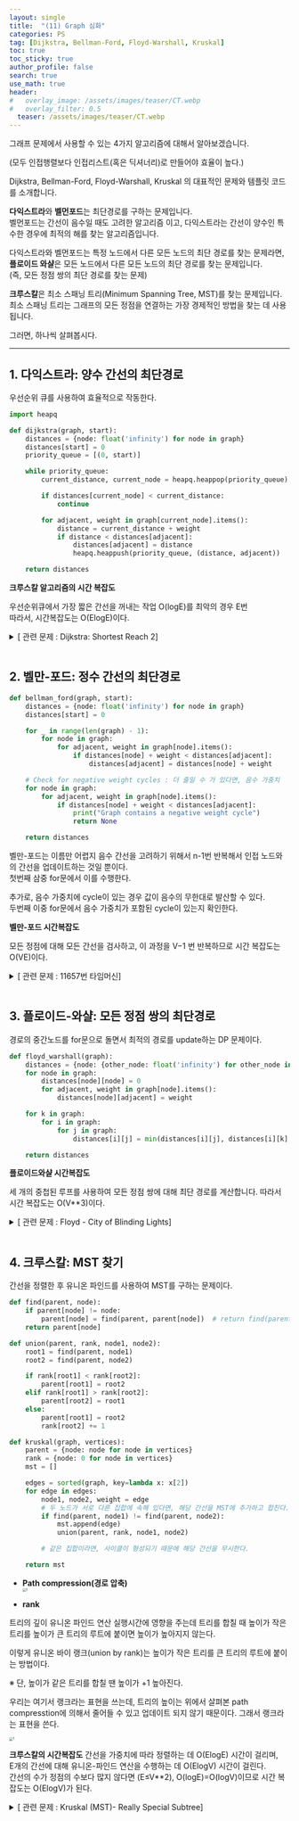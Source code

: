 ```yaml
---
layout: single  
title:  "(11) Graph 심화"
categories: PS
tag: [Dijkstra, Bellman-Ford, Floyd-Warshall, Kruskal]
toc: true
toc_sticky: true
author_profile: false
search: true
use_math: true
header:
#   overlay_image: /assets/images/teaser/CT.webp
#   overlay_filter: 0.5
  teaser: /assets/images/teaser/CT.webp
---
```


그래프 문제에서 사용할 수 있는 4가지 알고리즘에 대해서 알아보겠습니다.

(모두 인접행렬보다 인접리스트(혹은 딕셔너리)로 만들어야 효율이 높다.)

Dijkstra, Bellman-Ford, Floyd-Warshall, Kruskal 의 대표적인 문제와 템플릿 코드를 소개합니다.

**다익스트라**와 **벨먼포드**는 최단경로를 구하는 문제입니다.     
벨먼포드는 간선이 음수일 때도 고려한 알고리즘 이고, 다익스트라는 간선이 양수인 특수한 경우에 최적의 해를 찾는 알고리즘입니다.

다익스트라와 벨먼포드는 특정 노드에서 다른 모든 노드의 최단 경로를 찾는 문제라면,      
**플로이드 와샬**은 모든 노드에서 다른 모든 노드의 최단 경로를 찾는 문제입니다.           
(즉, 모든 정점 쌍의 최단 경로를 찾는 문제)

**크루스칼**은 최소 스패닝 트리(Minimum Spanning Tree, MST)를 찾는 문제입니다.            
최소 스패닝 트리는 그래프의 모든 정점을 연결하는 가장 경제적인 방법을 찾는 데 사용됩니다.      

그러면, 하나씩 살펴봅시다.

---

## 1. 다익스트라: 양수 간선의 최단경로

우선순위 큐를 사용하여 효율적으로 작동한다.

```python
import heapq

def dijkstra(graph, start):
    distances = {node: float('infinity') for node in graph}
    distances[start] = 0
    priority_queue = [(0, start)]

    while priority_queue:
        current_distance, current_node = heapq.heappop(priority_queue)

        if distances[current_node] < current_distance:
            continue

        for adjacent, weight in graph[current_node].items():
            distance = current_distance + weight
            if distance < distances[adjacent]:
                distances[adjacent] = distance
                heapq.heappush(priority_queue, (distance, adjacent))

    return distances
```

**크루스칼 알고리즘의 시간 복잡도**

우선순위큐에서 가장 짧은 간선을 꺼내는 작업 O(logE)를 최악의 경우 E번    
따라서, 시간복잡도는 O(ElogE)이다.   

<details>
<summary>[ 관련 문제 : Dijkstra: Shortest Reach 2]</summary>
<div markdown="1">

[Dijkstra: Shortest Reach 2](https://www.hackerrank.com/challenges/dijkstrashortreach/problem?isFullScreen=true)

- 길이 없는 노드는 inf 값이 아닌 -1을 출력해야 한다.

- graph는 heapq 때문에 (e,v)로 들어가지만, dists는 (v, 누적e) 헷갈릴 수 있다. 주의!

```python
def shortestReach(n, edges, s):
    # Write your code here
    graph = {key:[] for key in range(1, n+1)}
    
    for a, b, e in edges:
        graph[a].append((e,b))
        graph[b].append((e,a))
    
    if not graph[s]:
        return [-1]*(n-1)
    
    dists = {node: -1 for node in graph}
    hque = [(0,s)]
    
    while hque:
        dist, node = heappop(hque)
        if dists[node] != -1 and dist > dists[node]:
            continue
            
        for e, next_node in graph[node]:
            next_dist = dist + e
            if dists[next_node] == -1 or next_dist < dists[next_node]:
                dists[next_node] = next_dist
                heappush(hque, (next_dist, next_node))
                
    del dists[s]
    ans = [value for key, value in sorted(dists.items(), key=lambda x:x[0])]
    return ans
```

</div>
</details>

<br/>

## 2. 벨만-포드: 정수 간선의 최단경로

```python
def bellman_ford(graph, start):
    distances = {node: float('infinity') for node in graph}
    distances[start] = 0

    for _ in range(len(graph) - 1):
        for node in graph:
            for adjacent, weight in graph[node].items():
                if distances[node] + weight < distances[adjacent]:
                    distances[adjacent] = distances[node] + weight

    # Check for negative weight cycles : 더 줄일 수 가 있다면, 음수 가중치
    for node in graph:
        for adjacent, weight in graph[node].items():
            if distances[node] + weight < distances[adjacent]:
                print("Graph contains a negative weight cycle")
                return None

    return distances
```

벨만-포드는 이름만 어렵지 음수 간선을 고려하기 위해서 n-1번 반복해서 인접 노드와의 간선을 업데이트하는 것일 뿐이다.      
첫번째 삼중 for문에서 이를 수행한다.    

추가로, 음수 가중치에 cycle이 있는 경우 값이 음수의 무한대로 발산할 수 있다.     
두번째 이중 for문에서 음수 가중치가 포함된 cycle이 있는지 확인한다.   

**벨만-포드 시간복잡도**    

모든 정점에 대해 모든 간선을 검사하고, 이 과정을 V−1 번 반복하므로 시간 복잡도는 O(VE)이다.

<details>
<summary>[ 관련 문제 : 11657번 타임머신]</summary>
<div markdown="1">

[11657번 타임머신](https://www.acmicpc.net/problem/11657)

- 무방향이 아니였다. 방향 그래프 문제이다.

```python
from sys import stdin
input = stdin.readline

n, m = map(int, input().split())

graph = {node: [] for node in range(1, n+1)}
for _ in range(m):
    a, b, c = map(int, input().split())
    graph[a].append((c,b))

distances = {node: float('inf') for node in graph}
distances[1] = 0

for _ in range(n-1):
    for node in range(1, n+1):
        for edge, adjacent in graph[node]:
            if distances[node] + edge < distances[adjacent]:
                distances[adjacent] = distances[node] + edge

for node in range(1, n+1):
    for edge, adjacent in graph[node]:
        # 더 줄일 수 가 있다면, 음수 가중치
        if distances[node] + edge < distances[adjacent]:
            print(-1)
            exit(0)
            
del distances[1]
ans = [dist if dist != float('inf') else -1 for _, dist in distances.items()]
print(*ans)
```

</div>
</details>

<br/>

## 3. 플로이드-와샬: 모든 정점 쌍의 최단경로

경로의 중간노드를 for문으로 돌면서 최적의 경로를 update하는 DP 문제이다.

```python
def floyd_warshall(graph):
    distances = {node: {other_node: float('infinity') for other_node in graph} for node in graph}
    for node in graph:
        distances[node][node] = 0
        for adjacent, weight in graph[node].items():
            distances[node][adjacent] = weight

    for k in graph:
        for i in graph:
            for j in graph:
                distances[i][j] = min(distances[i][j], distances[i][k] + distances[k][j])

    return distances
```

**플로이드와샬 시간복잡도**

세 개의 중첩된 루프를 사용하여 모든 정점 쌍에 대해 최단 경로를 계산합니다. 따라서 시간 복잡도는 O(V**3)이다.


<details>
<summary>[ 관련 문제 : Floyd - City of Blinding Lights]</summary>
<div markdown="1">

[Floyd : City of Blinding Lights](https://www.hackerrank.com/challenges/floyd-city-of-blinding-lights/problem?isFullScreen=true)



```python

```

</div>
</details>
                                                                                                                                                                                                                                     
<br/>

## 4. 크루스칼: MST 찾기

간선을 정렬한 후 유니온 파인드를 사용하여 MST를 구하는 문제이다.

```python
def find(parent, node):
    if parent[node] != node:
        parent[node] = find(parent, parent[node])  # return find(parent, parent[node] 에서 "path compression"
    return parent[node]

def union(parent, rank, node1, node2):
    root1 = find(parent, node1)
    root2 = find(parent, node2)

    if rank[root1] < rank[root2]:
        parent[root1] = root2
    elif rank[root1] > rank[root2]:
        parent[root2] = root1
    else: 
        parent[root1] = root2
        rank[root2] += 1

def kruskal(graph, vertices):
    parent = {node: node for node in vertices}
    rank = {node: 0 for node in vertices}
    mst = []

    edges = sorted(graph, key=lambda x: x[2])
    for edge in edges:
        node1, node2, weight = edge
        # 두 노드가 서로 다른 집합에 속해 있다면, 해당 간선을 MST에 추가하고 합친다.
        if find(parent, node1) != find(parent, node2): 
            mst.append(edge)
            union(parent, rank, node1, node2)

        # 같은 집합이라면, 사이클이 형성되기 때문에 해당 간선을 무시한다.

    return mst
```

- **Path compression(경로 압축)**     
<img src="/assets/images/2023-11-01-graph 심화/경로압축.png" alt="1" style="zoom:40%;" /><br/>

- **rank**

트리의 깊이 유니온 파인드 연산 실행시간에 영향을 주는데 트리를 합칠 때 높이가 작은 트리를 높이가 큰 트리의 루트에 붙이면 높이가 높아지지 않는다.    

이렇게 유니온 바이 랭크(union by rank)는 높이가 작은 트리를 큰 트리의 루트에 붙이는 방법이다.

※ 단, 높이가 같은 트리를 합칠 땐 높이가 +1 높아진다.

우리는 여기서 랭크라는 표현을 쓰는데, 트리의 높이는 위에서 살펴본 path compresstion에 의해서 줄어들 수 있고 업데이트 되지 않기 때문이다. 그래서 랭크라는 표현을 쓴다.

<img src="/assets/images/2023-11-01-graph 심화/랭크.png" alt="1" style="zoom:40%;" />


**크루스칼의 시간복잡도**
간선을 가중치에 따라 정렬하는 데 O(ElogE) 시간이 걸리며,     
E개의 간선에 대해 유니온-파인드 연산을 수행하는 데 O(ElogV) 시간이 걸린다.   
간선의 수가 정점의 수보다 많지 않다면 (E≤V**2), O(logE)=O(logV)이므로 시간 복잡도는 O(ElogV)가 된다.    


<details>
<summary>[ 관련 문제 : Kruskal (MST)- Really Special Subtree]</summary>
<div markdown="1">

[Kruskal (MST): Really Special Subtree](https://www.hackerrank.com/challenges/kruskalmstrsub/problem?isFullScreen=true)


```python
//아예 동일
```

</div>
</details>